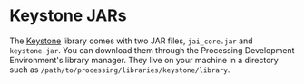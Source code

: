 # Keystone JARs

The [Keystone](https://github.com/davidbouchard/keystone) library comes with two JAR files, `jai_core.jar` and `keystone.jar`. You can download them through the Processing Development Environment's library manager. They live on your machine in a directory such as `/path/to/processing/libraries/keystone/library`. 
